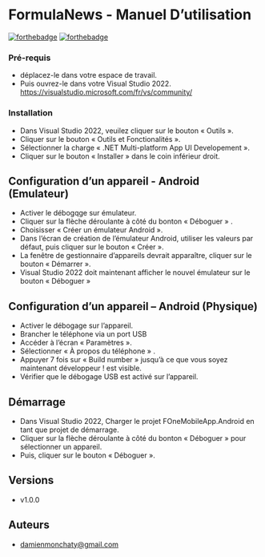 # FormulaNews - Manuel D’utilisation

[![forthebadge](http://forthebadge.com/images/badges/built-with-love.svg)](http://forthebadge.com)  [![forthebadge](http://forthebadge.com/images/badges/powered-by-electricity.svg)](http://forthebadge.com)

### Pré-requis 

- déplacez-le dans votre espace de travail.
-	Puis ouvrez-le dans votre Visual Studio 2022.
  https://visualstudio.microsoft.com/fr/vs/community/

### Installation

-	Dans Visual Studio 2022, veuilez cliquer sur le bouton « Outils ».
-	Cliquer sur le bouton « Outils et Fonctionalités ».
-	Sélectionner la charge « .NET Multi-platform App UI Developement ».
-	Cliquer sur le bouton « Installer » dans le coin inférieur droit.

## Configuration d’un appareil -  Android (Emulateur)

-	Activer le débogqge sur émulateur.
-	Cliquer sur la flèche déroulante à côté du bonton « Déboguer » .
-	Choisisser « Créer un émulateur Android ».
-	Dans l’écran de création de l’émulateur Android, utiliser les valeurs par défaut, puis cliquer sur le bouton « Créer ».
-	La fenêtre de gestionnaire d’appareils devrait apparaître, cliquer sur le bouton « Démarrer ».
-	Visual Studio 2022 doit maintenant afficher le nouvel émulateur sur le bouton « Déboguer »

## Configuration d’un appareil – Android (Physique)

-	Activer le débogage sur l’appareil.
-	Brancher le téléphone via un port USB
-	Accéder à l’écran « Paramètres ».
-	Sélectionner « À propos du téléphone » .
-	Appuyer 7 fois sur « Build number » jusqu’à ce que vous soyez maintenant développeur !
est visible.
-	Vérifier que le débogage USB est activé sur l’appareil.

## Démarrage

-	Dans Visual Studio 2022, Charger le projet FOneMobileApp.Android en tant que projet de démarrage.
-	Cliquer sur la flèche déroulante à côté du bonton « Déboguer » pour sélectionner un appareil.
-	Puis, cliquer sur le bouton « Déboguer ».

## Versions

- v1.0.0

## Auteurs

- damienmonchaty@gmail.com
